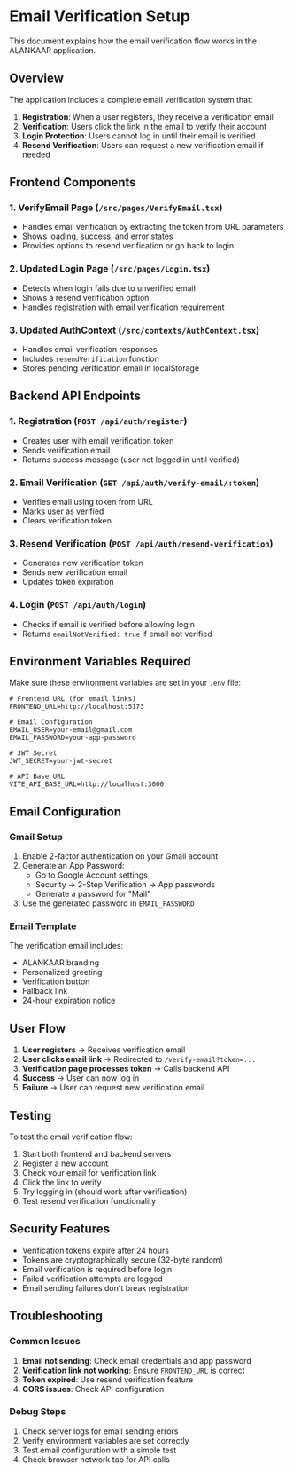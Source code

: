 # Email Verification Setup

This document explains how the email verification flow works in the ALANKAAR application.

## Overview

The application includes a complete email verification system that:

1. **Registration**: When a user registers, they receive a verification email
2. **Verification**: Users click the link in the email to verify their account
3. **Login Protection**: Users cannot log in until their email is verified
4. **Resend Verification**: Users can request a new verification email if needed

## Frontend Components

### 1. VerifyEmail Page (`/src/pages/VerifyEmail.tsx`)
- Handles email verification by extracting the token from URL parameters
- Shows loading, success, and error states
- Provides options to resend verification or go back to login

### 2. Updated Login Page (`/src/pages/Login.tsx`)
- Detects when login fails due to unverified email
- Shows a resend verification option
- Handles registration with email verification requirement

### 3. Updated AuthContext (`/src/contexts/AuthContext.tsx`)
- Handles email verification responses
- Includes `resendVerification` function
- Stores pending verification email in localStorage

## Backend API Endpoints

### 1. Registration (`POST /api/auth/register`)
- Creates user with email verification token
- Sends verification email
- Returns success message (user not logged in until verified)

### 2. Email Verification (`GET /api/auth/verify-email/:token`)
- Verifies email using token from URL
- Marks user as verified
- Clears verification token

### 3. Resend Verification (`POST /api/auth/resend-verification`)
- Generates new verification token
- Sends new verification email
- Updates token expiration

### 4. Login (`POST /api/auth/login`)
- Checks if email is verified before allowing login
- Returns `emailNotVerified: true` if email not verified

## Environment Variables Required

Make sure these environment variables are set in your `.env` file:

```env
# Frontend URL (for email links)
FRONTEND_URL=http://localhost:5173

# Email Configuration
EMAIL_USER=your-email@gmail.com
EMAIL_PASSWORD=your-app-password

# JWT Secret
JWT_SECRET=your-jwt-secret

# API Base URL
VITE_API_BASE_URL=http://localhost:3000
```

## Email Configuration

### Gmail Setup
1. Enable 2-factor authentication on your Gmail account
2. Generate an App Password:
   - Go to Google Account settings
   - Security → 2-Step Verification → App passwords
   - Generate a password for "Mail"
3. Use the generated password in `EMAIL_PASSWORD`

### Email Template
The verification email includes:
- ALANKAAR branding
- Personalized greeting
- Verification button
- Fallback link
- 24-hour expiration notice

## User Flow

1. **User registers** → Receives verification email
2. **User clicks email link** → Redirected to `/verify-email?token=...`
3. **Verification page processes token** → Calls backend API
4. **Success** → User can now log in
5. **Failure** → User can request new verification email

## Testing

To test the email verification flow:

1. Start both frontend and backend servers
2. Register a new account
3. Check your email for verification link
4. Click the link to verify
5. Try logging in (should work after verification)
6. Test resend verification functionality

## Security Features

- Verification tokens expire after 24 hours
- Tokens are cryptographically secure (32-byte random)
- Email verification is required before login
- Failed verification attempts are logged
- Email sending failures don't break registration

## Troubleshooting

### Common Issues

1. **Email not sending**: Check email credentials and app password
2. **Verification link not working**: Ensure `FRONTEND_URL` is correct
3. **Token expired**: Use resend verification feature
4. **CORS issues**: Check API configuration

### Debug Steps

1. Check server logs for email sending errors
2. Verify environment variables are set correctly
3. Test email configuration with a simple test
4. Check browser network tab for API calls 